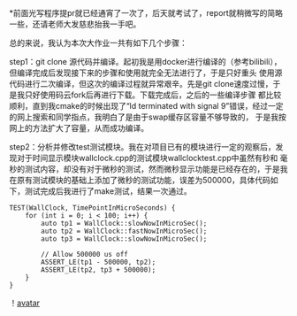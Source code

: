 *前面光写程序提pr就已经通宵了一次了，后天就考试了，report就稍微写的简略一些，还请老师大发慈悲抬我一手吧。

总的来说，我认为本次大作业一共有如下几个步骤：

step1：git clone 源代码并编译。起初我是用docker进行编译的（参考bilibili），但编译完成后发现接下来的步骤和使用就完全无法进行了，于是只好重头
使用源代码进行二次编译，但这次的编译过程就异常艰辛。先是git clone速度过慢，于是我只好使用码云fork后再进行下载。下载完成后，之后的一些编译步骤
都比较顺利，直到我cmake的时候出现了“ld terminated with signal 9”错误，经过一定的网上搜索和同学指点，我明白了是由于swap缓存区容量不够导致的，
于是我按网上的方法扩大了容量，从而成功编译。

step2：分析并修改test测试模块。我在对项目已有的模块进行一定的观察后，发现对于时间显示模块wallclock.cpp的测试模块wallclocktest.cpp中虽然有秒和
毫秒的测试内容，却没有对于微秒的测试，然而微秒显示功能是已经存在的，于是我在原有测试模块的基础上添加了微秒的测试功能，误差为500000，具体代码如下，测试完成后我进行了make测试，结果一次通过。

    TEST(WallClock, TimePointInMicroSeconds) {
        for (int i = 0; i < 100; i++) {
            auto tp1 = WallClock::slowNowInMicroSec();
            auto tp2 = WallClock::fastNowInMicroSec();
            auto tp3 = WallClock::slowNowInMicroSec();

            // Allow 500000 us off
            ASSERT_LE(tp1 - 500000, tp2);
            ASSERT_LE(tp2, tp3 + 500000);
        }
    }

！[avatar](https://github.com/kiuolch/c/blob/master/photos/_-224396362_IMG_20191228_052035_1577481636000_xg_.jpg)
